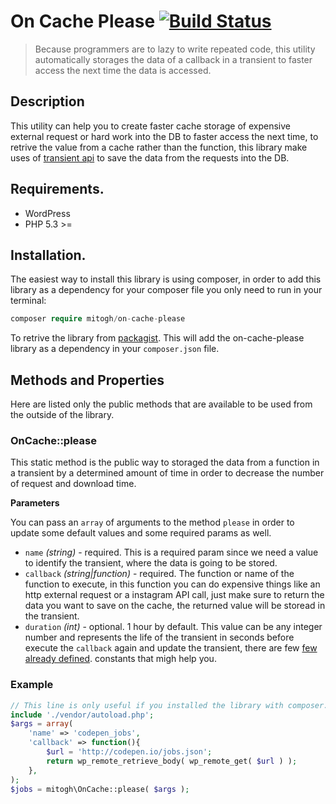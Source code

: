 # On Cache Please [![Build Status](https://travis-ci.org/mitogh/On-Cache-Please.svg?branch=master)](https://travis-ci.org/mitogh/On-Cache-Please)

> Because programmers are to lazy to write repeated code, this
 utility automatically storages the data of a callback in a transient to
faster access the next time the data is accessed.  

## Description

This utility can help you to create faster cache storage of expensive
external request or hard work into the DB to faster access the next
time, to retrive the value from a cache rather than the function, this
library make uses of [transient api](https://codex.wordpress.org/Transients_API) to save the
data from the requests into the DB.

## Requirements.

- WordPress   
- PHP 5.3 >=   

## Installation. 

The easiest way to install this library is using composer, in order to
add this library as a dependency for your composer file you only need to
run in your terminal:

```php
composer require mitogh/on-cache-please
```

To retrive the library from [packagist](https://packagist.org/packages/mitogh/on-cache-please). This will
add the on-cache-please library as a dependency in your `composer.json`
file.

## Methods and Properties

Here are listed only the public methods that are available to be used
from the outside of the library.

### OnCache::please

This static method is the public way to storaged the data from a
function in a transient by a determined amount of time in order to
decrease the number of request and download time.

**Parameters**  

You can pass an `array` of arguments to the method `please` in order to
update some default values and some required params as well.

- `name` *(string)* - required. This is a required param since we need a value to
identify the transient, where the data is going to be stored.
- `callback` *(string|function)* - required. The function or name of the
  function to execute, in this function you can do expensive things like
an http external request or a instagram API call, just make sure to
return the data you want to save on the cache, the returned value will
be storead in the transient.
- `duration` *(int)* - optional. 1 hour by default. This value can be any
  integer number and represents the life of the transient in seconds
before execute the `callback` again and update the transient, there are
few [few already defined](https://codex.wordpress.org/Transients_API#Using_Time_Constants).
constants that migh help you.

### Example

```php
// This line is only useful if you installed the library with composer.
include './vendor/autoload.php';
$args = array(
    'name' => 'codepen_jobs',
	'callback' => function(){
		$url = 'http://codepen.io/jobs.json';
		return wp_remote_retrieve_body( wp_remote_get( $url ) );
	},
);
$jobs = mitogh\OnCache::please( $args );
```
